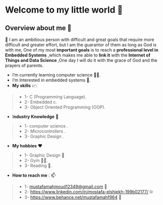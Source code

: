 # Welcome to my little world 👋


## Overview about me  👀
📌 I am an ambitious person with difficult and great goals that require more difficult and greater effort, but I am the guarantor of them 
as long as God is with me, One of my most **important goals** is to reach a **professional level in Embedded Systems** ,which makes 
me able to **link it** with the **Internet of Things and Data Science** ,One day I will do it with the grace of God and the prayers of parents.

-  I’m currently learning computer science 👨‍💻.
-  I’m Interested in embedded systems 🤖.
- **My skills** 📈:
>* 1- C (Programming Language).
>* 2- Embedded c.
>* 3- Object Oriented Programming (OOP).
>
- I**ndustry Knowledge** 🧠
> * 1- computer science .
>* 2- Microcontrollers .
>* 3-  Graphic Design .

- **My hobbies**  ♥️
>* 1- Graphic Design 🌌
>* 2- Gym 🏋️‍♂️.
>* 3- Reading 📖.
>
-  **How to reach me** : 📫 
  >* 1- mustafamahmoud12349@gmail.com 📧
  >* 2- https://www.linkedin.com/in/mostafa-elshiekh-199b02177/ 🌐
  >* 3- https://www.behance.net/mustafamahf964 🌠

